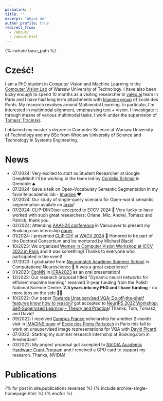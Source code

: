 ```yaml
---
permalink: /
title: ""
excerpt: "About me"
author_profile: true
redirect_from: 
  - /about/
  - /about.html
---
```


{% include base_path %}


Cześć!
======

I am a PhD student in Computer Vision and Machine Learning in the [Computer Vision Lab](https://cvlab.ii.pw.edu.pl/) of Warsaw University of Technology. I have also been lucky enough to spend 10 months as a visiting researcher in [valeo.ai](https://valeoai.github.io/blog/) team in Paris and I have had long term attachments with [Imagine group](http://imagine.enpc.fr/) of Ecole des Ponts.
My research revolves around Multimodal Learning. In particular, I'm interested in multimodal alignment, emphasising text + vision. I investigate it through means of various multimodal tasks. I work under the supervision of [Tomasz Trzcinski](https://cvlab.ii.pw.edu.pl/ttrzcins/). 

I obtained my master's degree in Computer Science at Warsaw University of Technology and my BSc from Wroclaw University of Science and Technology in Systems Engineering.


News
======
- 07/2024: Very excited to start as Student Researcher at Google DeepMind! I'll be working in the team led by [Cordelia Schmid](https://cordeliaschmid.github.io/) in Grenoble ⛰️
- 07/2024: Gave a talk on Open-Vocabulary Semantic Segmentation in my favorite academic lab - [Imagine](https://imagine-lab.enpc.fr/) ❤️
- 07/2024: Our study of single-query scenario for Open-world semantic segmentation availale on [arxiv](https://web3.arxiv.org/abs/2407.05061)!
- 07/2024: CLIP-DINOiser accepted to ECCV 2024 🍕 Very lucky to have worked with such great researchers: Oriane, Mic, Andrei, Tomasz and Patrick, thank you.
- 02/2024: Attending [AAAI-24 conference](https://aaai.org/aaai-conference/) in Vancouver to present my Booking.com internship [paper](https://arxiv.org/pdf/2310.19743.pdf).
- 01/2024: I presented [CLIP-DIY](https://arxiv.org/abs/2309.14289) at [WACV 2024](https://wacv2024.thecvf.com/) 🌴 Honored to be part of the Doctoral Consortium and be mentored by Michael Black!
- 10/2023: We organized [Women in Computer Vision Workshop at ICCV 2023 in Paris](https://sites.google.com/view/wicviccv2023) and it was something! Thanks to everyone who participated in the event!
- 07/2023: I graduated from [Neuromatch Academy Summer School](https://academy.neuromatch.io/) in Computational Neuroscience 🧠 It was a great experience!
- 01/2023: [EgoNN](https://github.com/jac99/Egonn) in [ICRA2023](https://www.icra2023.org/) as an oral presentation! 
- 12/2022: Our research proposal titled "Dynamic neural networks for efficient machine learning" received 3-year funding from the Polish National Science Centre. **2.5 years into my PhD and I have funding** - no more jobs on the side 👩‍🏭
- 10/2022: Our paper [Towards Unsupervised VQA: Do off-the-shelf features know how to reason?](https://arxiv.org/abs/2212.10292) got accepted to [NeurIPS 2022 Workshop: Self-Supervised Learning - Theory and Practice](https://sslneurips22.github.io/)! Thanks, Tom, Tomasz, and David!
- 09/2022: I received [Campus France](https://www.pologne.campusfrance.org/pl/program-stypendialny-sshn-na-pobyt-badawczy) scholarship for another 2-month visit in [IMAGINE team](http://imagine.enpc.fr/) of [Ecole des Ponts Paristech](http://www.enpc.fr/) in Paris this fall to work on unsupervised image representations for VQA with [David Picard](https://davidpicard.github.io/).
- 07/2022: Starting my summer research internship at Booking.com in Amsterdam!
- 03/2022: My project proposal got accepted to [NVIDIA Academic Hardware Grant Program](https://mynvidia.force.com/HardwareGrant/s/Application) and I received a GPU card to support my research. Thanks, NVIDIA!

Publications
======
{% for post in site.publications reversed %}
  {% include archive-single-homepage.html %}
{% endfor %}

